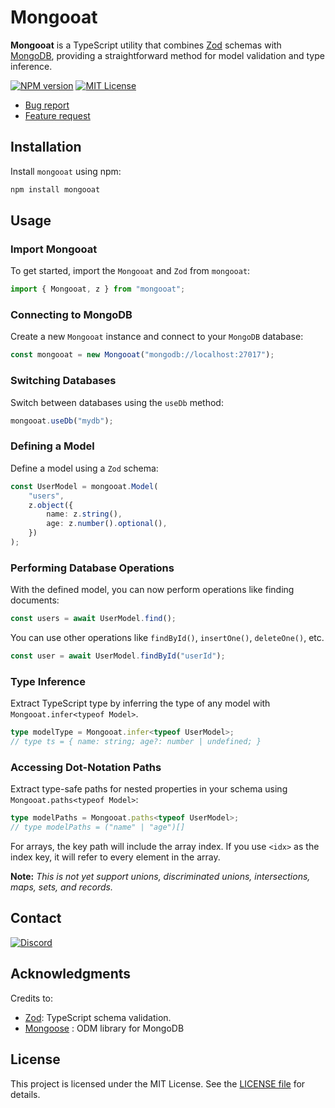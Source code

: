 # Mongooat

**Mongooat** is a TypeScript utility that combines [Zod](https://zod.dev) schemas with [MongoDB](https://mongodb.com), providing a straightforward method for model validation and type inference.

[![NPM version](https://badge.fury.io/js/mongooat.svg)](http://badge.fury.io/js/mongooat)
[![MIT License][license-shield]][license-url]

-   [Bug report](https://github.com/amrakk/Mongooat/issues/new?labels=bug&template=bug-report.md)
-   [Feature request](https://github.com/amrakk/Mongooat/issues/new?labels=enhancement&template=feature-request.md)

## Installation

Install `mongooat` using npm:

```bash
npm install mongooat
```

## Usage

### Import Mongooat

To get started, import the `Mongooat` and `Zod` from `mongooat`:

```ts
import { Mongooat, z } from "mongooat";
```

### Connecting to MongoDB

Create a new `Mongooat` instance and connect to your `MongoDB` database:

```ts
const mongooat = new Mongooat("mongodb://localhost:27017");
```

### Switching Databases

Switch between databases using the `useDb` method:

```ts
mongooat.useDb("mydb");
```

### Defining a Model

Define a model using a `Zod` schema:

```ts
const UserModel = mongooat.Model(
    "users",
    z.object({
        name: z.string(),
        age: z.number().optional(),
    })
);
```

### Performing Database Operations

With the defined model, you can now perform operations like finding documents:

```ts
const users = await UserModel.find();
```

You can use other operations like `findById()`, `insertOne()`, `deleteOne()`, etc.

```ts
const user = await UserModel.findById("userId");
```

### Type Inference

Extract TypeScript type by inferring the type of any model with `Mongooat.infer<typeof Model>`.

```ts
type modelType = Mongooat.infer<typeof UserModel>;
// type ts = { name: string; age?: number | undefined; }
```

### Accessing Dot-Notation Paths

Extract type-safe paths for nested properties in your schema using `Mongooat.paths<typeof Model>`:

```ts
type modelPaths = Mongooat.paths<typeof UserModel>;
// type modelPaths = ("name" | "age")[]
```

For arrays, the key path will include the array index. If you use `<idx>` as the index key, it will refer to every element in the array.

**Note:** _This is not yet support unions, discriminated unions, intersections, maps, sets, and records._

## Contact

[![Discord][discord-shield]][discord-url]

## Acknowledgments

Credits to:

-   [Zod][zod-url]: TypeScript schema validation.
-   [Mongoose][mongoose-url] : ODM library for MongoDB

## License

This project is licensed under the MIT License. See the [LICENSE file](LICENSE) for details.

<!-- LINKS AND IMAGES -->

[license-shield]: https://img.shields.io/github/license/Amrakk/mongooat.svg
[license-url]: https://github.com/Amrakk/mongooat/blob/master/LICENSE
[discord-shield]: https://img.shields.io/badge/Discord-7289DA?style=for-the-badge&logo=discord&logoColor=white
[discord-url]: https://discordapp.com/users/460114509307314186
[zod-url]: https://github.com/colinhacks/zod
[mongoose-url]: https://github.com/Automattic/mongoose
